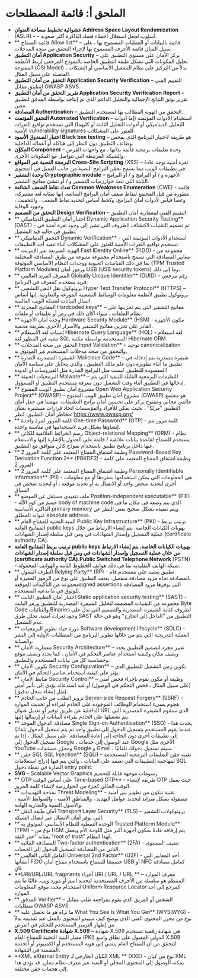 # الملحق أ: قائمة المصطلحات

- **عشوائية تخطيط مساحة العنوان Address Space Layout Randomization** (ASLR) – - أسلوب لجعل استغلال أخطاء فساد الذاكرة أكثر صعوبة.
- ** قائمة السماح Allow list** – قائمة بالبيانات أو العمليات المسموح بها ، على سبيل المثال قائمة الأحرف المسموح بها لإجراء التحقق من صحة المدخلات.
- **أمان التطبيق Application Security** – يركز الأمان على مستوى التطبيق على تحليل المكونات التي تشكل طبقة التطبيق الخاصة بالنموذج المرجعي لربط الأنظمة المفتوحة (OSI Model) ، بدلاً من التركيز على نظام التشغيل الأساسي أو الشبكات المتصلة على سبيل المثال.
- **التحقق من أمان التطبيق Application Security Verification** – التقييم الفني لتطبيق مقابل OWASP ASVS.
- **تقرير التحقق من أمان التطبيق Application Security Verification Report** – تقرير يوثق النتائج الإجمالية والتحليل الداعم الذي تم إنتاجه بواسطة المدقق لتطبيق معين.
- **المصادقة Authentication** – التحقق من الهوية المطالب بها لمستخدم التطبيق.
- **التحقق المؤتمت Automated Verification** – استخدام الأدوات المؤتمتة (إما أدوات التحليل الديناميكي أو أدوات التحليل الثابتة أو كليهما) التي تستخدم تواقيع الثغرات الأمنية vulnerability signatures للعثور على المشكلات.
- **اختبار الصندوق الأسود Black box testing** – هو طريقة لاختبار البرنامج الذي يفحص وظائف التطبيق دون النظر إلى هياكله أو أعماله الداخلية.
- **المكوِّن Component** – وحدة تعليمات برمجية قائمة بذاتها ، مع واجهات القرص والشبكة المرتبطة التي تتواصل مع المكونات الأخرى.
- **البرمجة النصية عبر المواقع Cross-Site Scripting** (XSS) – ثغرة أمنية توجد عادةً في تطبيقات الويب مما يسمح بحقن البرامج النصية من جانب العميل في المحتوى.
- **وحدة التشفير Cryptographic module** – الأجهزة و / أو البرامج و / أو البرامج الثابتة التي تنفذ خوارزميات التشفير و / أو تنشئ مفاتيح التشفير.
- **تعداد نقاط الضعف الشائعة  Common Weakness Enumeration** (CWE) - قائمة مطورة من قبل المجتمع لنقاط ضعف أمان البرامج الشائعة. إنها بمثابة لغة مشتركة، وعصا قياس لأدوات أمان البرامج، وكخط أساس لتحديد نقاط الضعف ، والتخفيف ، وجهود الوقاية.
- **التحقق من التصميم  Design Verification** – التقييم الفني لمعمارية أمان التطبيق.
- ** اختبار أمان التطبيق الديناميكي Dynamic Application Security Testing** (DAST) - تم تصميم التقنيات لاكتشاف الظروف التي تشير إلى وجود ثغرة أمنية في تطبيق في حالته قيد التشغيل.
- ** التحقق الديناميكي Dynamic Verification** – استخدام الأدوات المؤتمتة التي تستخدم تواقيع الثغرات الأمنية للعثور على المشكلات أثناء تنفيذ أحد التطبيقات.
- ** الهوية السريعة عبر الإنترنت Fast IDentity Online** (FIDO) - مجموعة من معايير المصادقة التي تسمح باستخدام مجموعة متنوعة من طرق المصادقة المختلفة بما في ذلك القياسات الحيوية ووحدات النظام الأساسي الموثوقة (TPM Trusted Platform Modules) ورموز أمان USB (USB security tokens) وما إلى ذلك.
- ** المعرف الفريد العالمي Globally Unique Identifier** (GUID) – رقم مرجعي فريد يستخدم كمعرف في البرنامج.
- ** بروتوكول نقل النص التشعبي Hyper Text Transfer Protocol** (HTTPS) – بروتوكول تطبيق لأنظمة معلومات الوسائط التشعبية الموزعة والتعاونية. إنها أساس اتصال البيانات لشبكة الويب العالمية.
- ** المفاتيح المخزنة Hardcoded keys** – مفاتيح التشفير التي يتم تخزينها على نظام الملفات ، سواء أكان ذلك في رمز أو تعليقات أو ملفات.
- ** وحدة أمان الأجهزة Hardware Security Module** (HSM) - مكون الأجهزة القادر على تخزين مفاتيح التشفير والأسرار الأخرى بطريقة محمية.
- ** إسبات لغة الاستعلام  Hibernate Query Language** (HQL) - لغة استعلام تشبه في المظهر لغة SQL المستخدمة بواسطة مكتبة Hibernate ORM.
- ** التحقق من صحة المدخلات Input Validation** – توحيد canonicalization والتحقق من صحة مدخلات المستخدم غير الموثوق به.
- ** الشيفرة المصدرية الضارة Malicious Code** – شيفرة مصدرية يتم إدخاله في تطبيق ما أثناء تطويره دون علم مالك التطبيق ، والذي يتحايل على سياسة الأمان المقصودة للتطبيق. ليست مثل البرامج الضارة مثل الفيروسات أو الدودة!
- ** البرمجيات الخبيثة Malware** – التعليمات البرمجية القابلة للتنفيذ التي يتم إدخالها في التطبيق أثناء وقت التشغيل دون معرفة مستخدم التطبيق أو المسؤول.
- ** مشروع أمان تطبيق الويب المفتوح Open Web Application Security Project** (OWASP) – مشروع أمان تطبيق الويب المفتوح (OWASP) هو مجتمع عالمي مجاني ومفتوح يركز على تحسين أمان برامج التطبيقات. مهمتنا هي جعل أمان التطبيق "مرئيًا" ، بحيث يمكن للأفراد والمؤسسات اتخاذ قرارات مستنيرة بشأن مخاطر أمان التطبيق. انظر: https://www.owasp.org/
- ** كلمة المرور لمرة واحدة One-time Password** (OTP) - كلمة مرور يتم إنشاؤها بشكل فريد لاستخدامها في مناسبة واحدة.
- ** رسم الخرائط العلائقية للكائن Object-relational Mapping** (ORM) - نظام يستخدم للسماح لقاعدة بيانات علائقية / قائمة على الجدول بالإشارة إليها والاستعلام عنها داخل برنامج تطبيق باستخدام نموذج كائن متوافق مع التطبيق.
- ** وظيفة اشتقاق المفتاح المعتمد على كلمة المرور 2 Password-Based Key Derivation Function 2** (PBKDF2) -  وظيفة اشتقاق المفتاح المعتمد على كلمة المرور 2 
- ** وظيفة اشتقاق المفتاح المعتمد على كلمة المرور 2 Personally Identifiable Information** (PII) - هي المعلومات التي يمكن استخدامها بمفردها أو مع معلومات أخرى لتحديد شخص واحد أو الاتصال به أو تحديد موقعه ، أو لتحديد شخص في السياق.
- ** ملف تنفيذي مستقل عن الموضع Position-independent executable** (PIE) - جسم من كود الآلة body of machine code الذي يتم وضعه في مكان ما في الذاكرة الأساسية primary memory ويتم تنفيذه بشكل صحيح بغض النظر عن عنوانه المطلق absolute address.
- ** البنية التحتية للمفتاح العام Public Key Infrastructure** (PKI) - ترتيب يربط المفاتيح العامة public keys بهويات الكيانات الخاصة. يتم إنشاء الارتباط من خلال عملية التسجيل وإصدار الشهادات في ومن قبل سلطة إصدار الشهادات (certificate authority CA).
- **ترتيب يربط المفاتيح العامة public keys بهويات الكيانات الخاصة. يتم إنشاء الارتباط من خلال عملية التسجيل وإصدار الشهادات في ومن قبل سلطة إصدار الشهادات (certificate authority CA).Public Switched Telephone Network** (PSTN) - شبكة الهاتف التقليدية بما في ذلك هواتف الخطوط الثابتة والهواتف المحمولة.
- ** الطرف المعول Relying Party** (RP) - تطبيق يعتمد على مستخدم قام بالمصادقة تجاه مزود مصادقة منفصل. يعتمد التطبيق على نوع من الرموز المميزة أو مجموعة من التأكيدات الموقعةsigned assertions  التي يوفرها مزود المصادقة للوثوق في ما يدعيه المستخدم.
- ** اختبار أمان التطبيق الثابت Static application security testing** (SAST) - مجموعة من التقنيات المصممة لتحليل الشيفرة المصدرية للتطبيق ورمز البايت Byte Code والثنائيات Binaries لظروف كتابة الشيفرة المصدرية والتصميم التي تدل على وجود ثغرات أمنية. تحلل طرق SAST التطبيق من "الداخل إلى الخارج" وهو في حالة عدم التشغيل.
- ** دورة حياة تطوير البرمجيات Software development lifecycle** (SDLC) - العملية التدريجية التي يتم من خلالها تطوير البرنامج من المتطلبات الأولية إلى النشر والصيانة.
- ** معمارية الأمان Security Architecture** – تعبير مجرد لتصميم التطبيق يحدد ويصف مكان وكيفية استخدام عناصر التحكم في الأمان ، كما يحدد ويصف موقع وحساسية كل من بيانات المستخدم والتطبيق.
- ** تكوين الأمان Security Configuration** – تكوين زمن التشغيل للتطبيق الذي يؤثر على كيفية استخدام عناصر التحكم في الأمان.
- ** ضابط الأمان Security Control** – وظيفة أو مكون يقوم بإجراء فحص أمني (على سبيل المثال ، فحص التحكم في الوصول) أو عند استدعائه يؤدي إلى تأثير أمني (مثل إنشاء سجل تدقيق).
- ** تزوير الطلب من جانب الخادم Server-side Request Forgery** (SSRF) - هجوم يسيء استخدام الوظائف الموجودة على الخادم لقراءة أو تحديث الموارد الداخلية عن طريق توفير أو تعديل عنوان URL الذي ستقوم الشيفرة المصدرية التي يتم تشغيلها على الخادم بقراءة البيانات أو إرسالها إليها.
- ** مصادقة الدخول الموحد Single Sign-on Authentication** (SSO) - يحدث هذا عندما يقوم المستخدم بتسجيل الدخول إلى تطبيق واحد ثم يتم تسجيل الدخول تلقائيًا إلى تطبيقات أخرى دون الحاجة إلى إعادة المصادقة. على سبيل المثال ، إذا تم تسجيل الدخول إلى Google ، عند الوصول إلى خدمات Google الأخرى مثل YouTube ومحرّر مستندات Google و Gmail ، سيتم تسجيل دخولك تلقائيًا.
- ** حقن SQL SQL Injection** (SQLi) – تقنية حقن التعليمات البرمجية المستخدمة لمهاجمة التطبيقات التي تعتمد على البيانات ، والتي يتم فيها إدراج استعلامات SQL الضارة في نقطة دخول entry point.
- **SVG** - Scalable Vector Graphics  رسومات موجهة قابلة للتحجيم 
- ** OTP على أساس الوقت  Time-based OTP** - طريقة لإنشاء OTP حيث يعمل الوقت الحالي كجزء من الخوارزمية لإنشاء كلمة المرور.
- ** نمذجة التهديدات Threat Modeling** - تقنية تتكون من تطوير بنى أمنية مصقولة بشكل متزايد لتحديد عوامل التهديد ، والمناطق الأمنية ، والضوابط الأمنية ، والأصول التقنية والتجارية الهامة.
- ** أمان طبقة النقل Transport Layer Security** (TLS) – بروتوكولات التشفير التي توفر أمان الاتصال عبر اتصال الشبكة.
- ** الوحدة النمطية للنظام الأساسي الموثوق به  Trusted Platform Module** (TPM) - نوع من HSM يتم إرفاقه عادةً بمكون أجهزة أكبر مثل اللوحة الأم ويعمل بمثابة "جذر الثقة "root of trust" لهذا النظام.
- ** المصادقة الثنائية Two-factor authentication** (2FA) - تضيف المستوى الثاني من المصادقة لتسجيل الدخول إلى الحساب.
- ** العامل الثاني العالمي Universal 2nd Factor** (U2F) - أحد المعايير التي أنشأتها FIDO خصيصًا للسماح باستخدام مفتاح أمان USB أو NFC كعامل مصادقة ثانٍ.
- **URI/URL/URL fragments  أجزاء URI / URL / URL ** – معرف الموارد المنتظم هو سلسلة من الأحرف المستخدمة لتحديد اسم أو مورد ويب. غالبًا ما يتم استخدام محدد موقع المعلومات Uniform Resource Locator كمرجع إلى أحد الموارد.
- ** المدقق Verifier** – الشخص أو الفريق الذي يقوم بمراجعة طلب مقابل متطلبات OWASP ASVS.
- ** ما تراه هو ما تحصل عليه  What You See Is What You Get** (WYSIWYG) - نوع من محرر المحتوى الغني الذي يوضح كيف سيبدو المحتوى بالفعل عند تقديمه بدلاً من إظهار الترميز المستخدم للتحكم في العرض.
- **X.509 Certificate  شهادة X.509** – شهادة X.509 هي شهادة رقمية تستخدم معيار البنية التحتية للمفتاح العام (PKI) الدولي المقبول على نطاق واسع X.509 للتحقق من أن المفتاح العام ينتمي إلى هوية المستخدم أو الكمبيوتر أو الخدمة المضمنة في الشهادة.
- **XML eXternal Entity الكيان الخارجي لـ XML ** (XXE) - نوع من كيان XML يمكنه الوصول إلى المحتوى المحلي أو البعيد عبر معرف نظام معلن. قد يؤدي هذا إلى هجمات حقن مختلفة.